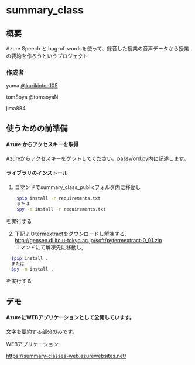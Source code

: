 # summary_class

## 概要
Azure Speech と bag-of-wordsを使って、録音した授業の音声データから授業の要約を作ろうというプロジェクト


### 作成者
yama [@kurikinton105](https://github.com/kurikinton105)

tomSoya @tomsoyaN

jima884

## 使うための前準備
#### Azure からアクセスキーを取得

Azureからアクセスキーをゲットしてください。password.py内に記述します。

#### ライブラリのインストール
1. コマンドでsummary_class_publicフォルダ内に移動し 
```bash
    $pip install -r requirements.txt
    または
    $py -m install -r requirements.txt
```
を実行する  
  
2. 下記よりtermextractをダウンロードし解凍する.  
  http://gensen.dl.itc.u-tokyo.ac.jp/soft/pytermextract-0_01.zip  
  コマンドにて解凍先に移動し,
  ```bash
    $pip install .
    または
    $py -m install .
  ```
を実行する  
  
## デモ
#### AzureにWEBアプリケーションとして公開しています。

文字を要約する部分のみです。

WEBアプリケーション

https://summary-classes-web.azurewebsites.net/

